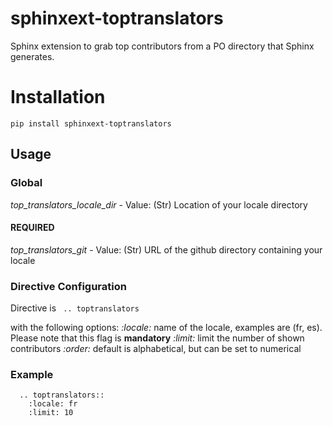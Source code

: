 # sphinxext-toptranslators

Sphinx extension to grab top contributors from a PO directory that Sphinx generates.

# Installation

`` pip install sphinxext-toptranslators ``

## Usage

### Global

*top_translators_locale_dir* - Value: (Str) Location of your locale directory

#### REQUIRED

*top_translators_git* - Value: (Str) URL of the github directory containing your locale

### Directive Configuration
Directive is `` .. toptranslators``

with the following options:
*:locale:* name of the locale, examples are (fr, es). Please note that this flag is **mandatory**
*:limit:* limit the number of shown contributors
*:order:* default is alphabetical, but can be set to numerical

### Example

```
  .. toptranslators::
    :locale: fr
    :limit: 10
```
